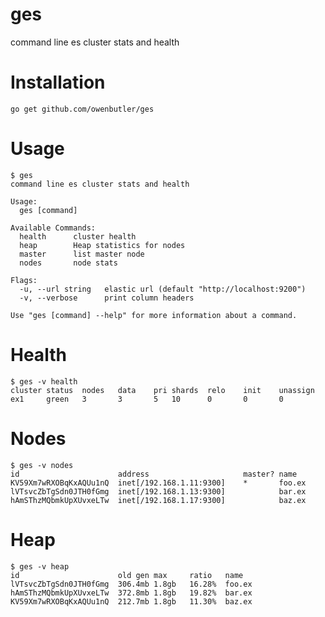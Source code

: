 # ges

command line es cluster stats and health

# Installation

    go get github.com/owenbutler/ges

# Usage

    $ ges
    command line es cluster stats and health

    Usage:
      ges [command]

    Available Commands:
      health      cluster health
      heap        Heap statistics for nodes
      master      list master node
      nodes       node stats

    Flags:
      -u, --url string   elastic url (default "http://localhost:9200")
      -v, --verbose      print column headers

    Use "ges [command] --help" for more information about a command.

# Health

    $ ges -v health
    cluster	status	nodes	data	pri	shards	relo	init	unassign
    ex1   	green 	3    	3   	5  	10    	0   	0   	0

# Nodes

    $ ges -v nodes
    id                    	address                    	master?	name
    KV59Xm7wRXOBqKxAQUu1nQ	inet[/192.168.1.11:9300]	*      	foo.ex
    lVTsvcZbTgSdn0JTH0fGmg	inet[/192.168.1.13:9300]	       	bar.ex
    hAmSThzMQbmkUpXUvxeLTw	inet[/192.168.1.17:9300]	       	baz.ex

# Heap

    $ ges -v heap
    id                    	old gen	max  	ratio 	name
    lVTsvcZbTgSdn0JTH0fGmg	306.4mb	1.8gb	16.28%	foo.ex
    hAmSThzMQbmkUpXUvxeLTw	372.8mb	1.8gb	19.82%	bar.ex
    KV59Xm7wRXOBqKxAQUu1nQ	212.7mb	1.8gb	11.30%	baz.ex

